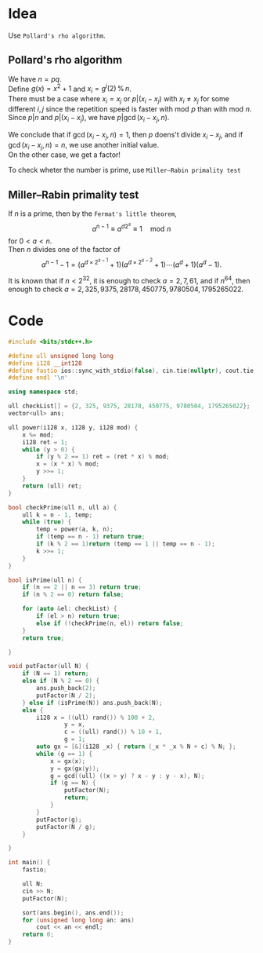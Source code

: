 # Idea
Use `Pollard's rho algorithm`.

## Pollard's rho algorithm
We have $n = pq$.  
Define $g(x) = x^2 + 1$ and $x_i = g^i(2) \,\% \,n$.  
There must be a case where $x_i = x_j$ or $p|(x_i - x_j)$ with $x_i\neq x_j$ for some different $i, j$ since the repetition speed is faster with $\operatorname{mod}\, p$ than with $\operatorname{mod}\, n$.  
Since $p|n$ and $p|(x_i - x_j)$, we have $p|\operatorname{gcd}(x_i - x_j, n)$.  

We conclude that if $\operatorname{gcd}(x_i - x_j, n) = 1$, then $p$ doens't divide $x_i - x_j$, and if $\operatorname{gcd}(x_i - x_j, n) = n$, we use another initial value.  
On the other case, we get a factor!

To check wheter the number is prime, use `Miller–Rabin primality test`

## Miller–Rabin primality test
If $n$ is a prime, then by the `Fermat's little theorem`,
$$ a^{n-1} \equiv a^{d2^s}\equiv 1\quad \operatorname{mod} \, n$$
for $0<a< n$.  
Then $n$ divides one of the factor of 
$$
a^{n-1} - 1 = (a^{d \times 2^{s-1}}+1)(a^{d \times 2^{s-2}}+1) \cdots(a^d+1)(a^d-1).
$$

It is known that if $n < 2^{32}$, it is enough to check $a = 2, 7, 61$, and if $n^{64}$, then enough to check $a = 2, 325, 9375, 28178, 450775, 9780504, 1795265022$.



# Code
```cpp
#include <bits/stdc++.h>

#define ull unsigned long long
#define i128 __int128
#define fastio ios::sync_with_stdio(false), cin.tie(nullptr), cout.tie(nullptr)
#define endl '\n'

using namespace std;

ull checkList[] = {2, 325, 9375, 28178, 450775, 9780504, 1795265022};
vector<ull> ans;

ull power(i128 x, i128 y, i128 mod) {
    x %= mod;
    i128 ret = 1;
    while (y > 0) {
        if (y % 2 == 1) ret = (ret * x) % mod;
        x = (x * x) % mod;
        y >>= 1;
    }
    return (ull) ret;
}

bool checkPrime(ull n, ull a) {
    ull k = n - 1, temp;
    while (true) {
        temp = power(a, k, n);
        if (temp == n - 1) return true;
        if (k % 2 == 1)return (temp == 1 || temp == n - 1);
        k >>= 1;
    }
}

bool isPrime(ull n) {
    if (n == 2 || n == 3) return true;
    if (n % 2 == 0) return false;

    for (auto &el: checkList) {
        if (el > n) return true;
        else if (!checkPrime(n, el)) return false;
    }
    return true;

}

void putFactor(ull N) {
    if (N == 1) return;
    else if (N % 2 == 0) {
        ans.push_back(2);
        putFactor(N / 2);
    } else if (isPrime(N)) ans.push_back(N);
    else {
        i128 x = ((ull) rand()) % 100 + 2,
                y = x,
                c = ((ull) rand()) % 10 + 1,
                g = 1;
        auto gx = [&](i128 _x) { return (_x * _x % N + c) % N; };
        while (g == 1) {
            x = gx(x);
            y = gx(gx(y));
            g = gcd((ull) ((x > y) ? x - y : y - x), N);
            if (g == N) {
                putFactor(N);
                return;
            }
        }
        putFactor(g);
        putFactor(N / g);
    }

}

int main() {
    fastio;

    ull N;
    cin >> N;
    putFactor(N);

    sort(ans.begin(), ans.end());
    for (unsigned long long an: ans)
        cout << an << endl;
    return 0;
}
```
